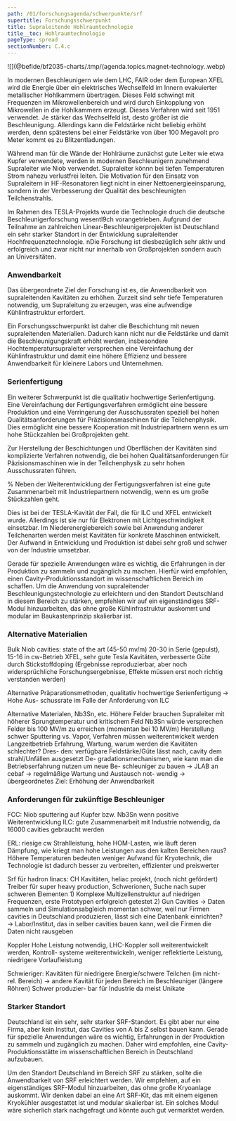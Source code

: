 ```yaml
---
path: /01/forschungsagenda/schwerpunkte/srf
supertitle: Forschungsschwerpunkt
title: Supraleitende Hohlraumtechnologie
title__toc: Hohlraumtechnologie
pageType: spread
sectionNumber: C.4.c
---
```


<div class="spread--left spread-area--research-agenda-topic">

![](@befide/bf2035-charts/.tmp/(agenda.topics.magnet-technology..webp)

</div>

<div class="spread--left spread-area--intro">

In modernen Beschleunigern wie dem LHC, FAIR oder dem European XFEL wird die Energie über ein elektrisches Wechselfeld im Innern evakuierter metallischer Hohlkammern übertragen. Dieses Feld schwingt mit Frequenzen im Mikrowellenbereich und wird durch Einkopplung von Mikrowellen in die Hohlkammern erzeugt. Dieses Verfahren wird seit 1951 verwendet. Je stärker das Wechselfeld ist, desto größer ist die Beschleunigung. Allerdings kann die Feldstärke nicht beliebig erhöht werden, denn spätestens bei einer Feldstärke von über 100 Megavolt pro Meter kommt es zu Blitzentladungen.

Während man für die Wände der Hohlräume zunächst gute Leiter wie etwa Kupfer verwendete, werden in modernen Beschleunigern zunehmend Supraleiter wie Niob verwendet. Supraleiter könnn bei tiefen Temperaturen Strom nahezu verlustfrei leiten. Die Motivation für den Einsatz von Supraleitern in HF-Resonatoren liegt nicht in einer Nettoenergieeinsparung, sondern in der Verbesserung der Qualität des beschleunigten Teilchenstrahls.

Im Rahmen des TESLA-Projekts wurde die Technologie druch die deutsche Beschleunigerforschung wesentl9ch vorangetrieben. Aufgrund der Teilnahme an zahlreichen Linear-Beschleunigerprojekten ist Deutschland ein sehr starker Standort in der Entwicklung supraleitender Hochfrequenztechnologie. nDie Forschung ist diesbezüglich sehr aktiv und erfolgreich und zwar nicht nur innerhalb von Großprojekten sondern auch an Universitäten.

</div>

<div class="spread--left spread-area--c-3">

### Anwendbarkeit

Das übergeordnete Ziel der Forschung ist es, die Anwendbarkeit von supraleitenden Kavitäten zu erhöhen. Zurzeit sind sehr tiefe Temperaturen notwendig, um Supraleitung zu erzeugen, was eine aufwendige Kühlinfrastruktur erfordert.

Ein Forschungsschwerpunkt ist daher die Beschichtung mit neuen supraleitenden Materialien. Dadurch kann nicht nur die Feldstärke und damit die Beschleunigungskraft erhöht werden, insbesondere Hochtemperatursupraleiter versprechen eine Vereinfachung der Kühlinfrastruktur und damit eine höhere Effizienz und bessere Anwendbarkeit für kleinere Labors und Unternehmen.

### Serienfertigung

Ein weiterer Schwerpunkt ist die qualitativ hochwertige Serienfertigung. Eine Vereinfachung der Fertigungsverfahren ermöglicht eine bessere Produktion und eine Verringerung der Ausschussraten speziell bei hohen Qualitätsanforderungen für Präzisionsmaschinen für die Teilchenphysik. Dies ermöglicht eine bessere Kooperation mit Industriepartnern wenn es um hohe Stückzahlen bei Großprojekten geht.

Zur Herstellung der Beschichtungen und Oberflächen der Kavitäten sind komplizierte Verfahren notwendig, die bei hohen Qualitätsanforderungen für Päzisionsmaschinen wie in der Teilchenphysik zu sehr hohen Ausschussraten führen.

% Neben der Weiterentwicklung der Fertigungsverfahren ist eine gute Zusammenarbeit mit Industriepartnern notwendig, wenn es um große Stückzahlen geht.

Dies ist bei der TESLA-Kavität der Fall, die für ILC und XFEL entwickelt wurde.
Allerdings ist sie nur für Elektronen mit Lichtgeschwindigkeit einsetzbar.
Im Niederenergiebereich sowie bei Anwendung anderer Teilchenarten
werden meist Kavitäten für konkrete Maschinen entwickelt.
Der Aufwand in Entwicklung und Produktion ist dabei sehr groß und schwer von der Industrie umsetzbar.

Gerade für spezielle Anwendungen wäre es wichtig, die Erfahrungen in der Produktion zu sammeln und zugänglich zu machen. Hierfür wird empfohlen, einen Cavity-Produktionsstandort im wissenschaftlichen Bereich im schaffen.
Um die Anwendung von supraleitender Beschleunigungstechnologie zu erleichtern und den Standort Deutschland in diesem Bereich zu stärken, empfehlen wir auf ein eigenständiges SRF-Modul hinzuarbeiten, das ohne große Kühlinfrastruktur auskommt und modular im Baukastenprinzip skalierbar ist.

</div>

<div class="spread--right spread-area--c-1">

### Alternative Materialien

Bulk Niob cavities: state of the art (45-50 mv/m) 20-30 in Serie (gepulst), 15-16 in cw-Betrieb XFEL, sehr gute Tesla Kavitäten, verbesserte Güte durch Stickstoffdoping (Ergebnisse reproduzierbar, aber noch widersprüchliche Forschungsergebnisse, Effekte müssen erst noch richtig verstanden werden)

Alternative Präparationsmethoden, qualitativ hochwertige Serienfertigung → Hohe Aus- schussrate im Falle der Anforderung von ILC

Alternative Materialen, Nb3Sn, etc. Höhere Felder brauchen Supraleiter mit höherer Sprungtemperatur und kritischem Feld Nb3Sn würde versprechen Felder bis 100 MV/m zu erreichen (momentan bei 10 MV/m) Herstellung schwer Sputtering vs. Vapor, Verfahren müssen weiterentwickelt werden Langzeitbetrieb Erfahrung, Wartung, warum werden die Kavitäten schlechter? Dres- den: verfügbare Feldstärke/Güte
lässt nach, cavity dem strahl/Unfällen ausgesetzt De- gradationsmechanismen, wie kann man die Betriebserfahrung nutzen um neue Be- schleuniger zu bauen → JLAB an cebaf → regelmäßige Wartung und Austausch not- wendig → übergeordnetes
Ziel: Erhöhung der Anwendbarkeit

</div>

<div class="spread--right spread-area--c-2">

### Anforderungen für zukünftige Beschleuniger

FCC: Niob sputtering auf Kupfer bzw. Nb3Sn wenn positive Weiterentwicklung ILC: gute Zusammenarbeit mit Industrie notwendig, da 16000 cavities gebraucht werden

ERL: riesige cw Strahlleistung, hohe HOM-Lasten, wie läuft deren Dämpfung, wie kriegt man hohe Leistungen aus den kalten Bereichen raus? Höhere Temperaturen bedeuten weniger Aufwand für Kryotechnik, die Technologie ist dadurch besser zu verbreiten, effizienter und preiswerter

Srf für hadron linacs: CH Kavitäten, heliac projekt, (noch nicht gefördert) Treiber für super heavy production, Schwerionen, Suche nach super schweren Elementen 1) Komplexe Multizellenstruktur auf niedrigen Frequenzen, erste Prototypen erfolgreich getestet 2) Gun Cavities → Daten sammeln und Simulationsabgleich momentan schwer, weil nur Firmen cavities in Deutschland produzieren, lässt sich eine Datenbank einrichten? → Labor/Institut, das in selber cavities bauen kann, weil die Firmen die Daten nicht rausgeben

Koppler Hohe Leistung notwendig, LHC-Koppler soll weiterentwickelt werden, Kontroll- systeme weiterentwickeln, weniger reflektierte Leistung, niedrigere Vorlaufleistung

Schwieriger: Kavitäten für niedrigere Energie/schwere Teilchen (im nicht-rel. Bereich) → andere Kavität für jeden Bereich im Beschleuniger (längere Röhren) Schwer produzier- bar für Industrie da meist Unikate

</div>

<div class="spread--right spread-area--c-3">

### Starker Standort

Deutschland ist ein sehr, sehr starker SRF-Standort. Es gibt aber nur eine Firma, aber kein Institut, das Cavities von A bis Z selbst bauen kann. Gerade für spezielle Anwendungen wäre es wichtig, Erfahrungen in der Produktion zu sammeln und zugänglich zu machen. Daher wird empfohlen, eine Cavity-Produktionsstätte im wissenschaftlichen Bereich in Deutschland aufzubauen.

Um den Standort Deutschland im Bereich SRF zu stärken, sollte die Anwendbarkeit von SRF erleichtert werden. Wir empfehlen, auf ein eigenständiges SRF-Modul hinzuarbeiten, das ohne große Kryoanlage auskommt. Wir denken dabei an eine Art SRF-Kit, das mit einem eigenen Kryokühler ausgestattet ist und modular skalierbar ist. Ein solches Modul wäre sicherlich stark nachgefragt und könnte auch gut vermarktet werden.
